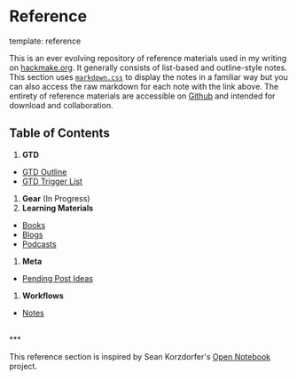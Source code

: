 Reference
=====
template: reference

This is an ever evolving repository of reference materials used in my writing on [hackmake.org](http://hackmake.org). It generally consists of list-based  and outline-style notes. This section uses [`markdown.css`](https://github.com/mrcoles/markdown-css) to display the notes in a familiar way but you can also access the raw markdown for each note with the link above. The entirety of reference materials are accessible on [Github](https://github.com/nickwynja/hackmake-reference) and intended for download and collaboration.

## Table of Contents ##

1. **GTD**
  * [GTD Outline](./gtd/gtd-outline)
  * [GTD Trigger List](./gtd/gtd-trigger-list)
1. **Gear** (In Progress) 
1. **Learning Materials**
  * [Books](./materials/#books)
  * [Blogs](./materials/#blogs)
  * [Podcasts](./materials/#podcasts)
1. **Meta**
  * [Pending Post Ideas](./meta/pending-post-ideas)
1. **Workflows**
  * [Notes](./workflows/notes)

</br>
***

This reference section is inspired by Sean Korzdorfer's [Open Notebook](http://www.seankorzdorfer.com/open_notebook/) project.